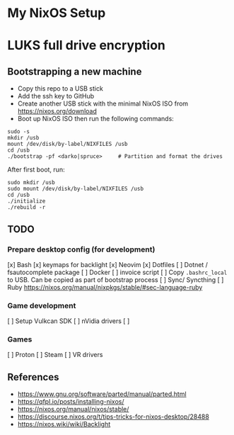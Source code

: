 # My NixOS Setup

# LUKS full drive encryption

## Bootstrapping a new machine

* Copy this repo to a USB stick
* Add the ssh key to GitHub
* Create another USB stick with the minimal NixOS ISO from https://nixos.org/download
* Boot up NixOS ISO then run the following commands:
```
sudo -s
mkdir /usb
mount /dev/disk/by-label/NIXFILES /usb
cd /usb
./bootstrap -pf <darko|spruce>     # Partition and format the drives
```

After first boot, run:
```
sudo mkdir /usb
sudo mount /dev/disk/by-label/NIXFILES /usb
cd /usb
./initialize
./rebuild -r
```

## TODO

### Prepare desktop config (for development)
[x] Bash
[x] keymaps for backlight
[x] Neovim
[x] Dotfiles
[ ] Dotnet / fsautocomplete package
[ ] Docker
[ ] invoice script
[ ] Copy `.bashrc_local` to USB. Can be copied as part of bootstrap process
[ ] Sync/ Syncthing
[ ] Ruby https://nixos.org/manual/nixpkgs/stable/#sec-language-ruby

### Game development
[ ] Setup Vulkcan SDK
[ ] nVidia drivers
[ ] 

### Games
[ ] Proton
[ ] Steam
[ ] VR drivers 



## References
* https://www.gnu.org/software/parted/manual/parted.html
* https://qfpl.io/posts/installing-nixos/
* https://nixos.org/manual/nixos/stable/
* https://discourse.nixos.org/t/tips-tricks-for-nixos-desktop/28488
* https://nixos.wiki/wiki/Backlight
